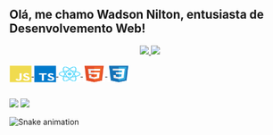 ## Olá, me chamo Wadson Nilton, entusiasta de Desenvolvemento Web!
<div align="center">
  <a href="https://github.com/imWadson">
  <img height="165" src="https://github-readme-stats.vercel.app/api?username=imWadson&show_icons=true&theme=dracula&include_all_commits=true&count_private=true"/>
  <img height="165" src="https://github-readme-stats.vercel.app/api/top-langs/?username=imWadson&layout=compact&langs_count=7&theme=dracula"/>
</div>
<div style="display: inline_block"><br>
  <img align="center" alt="Wad-Js" height="30" width="40" src="https://raw.githubusercontent.com/devicons/devicon/master/icons/javascript/javascript-plain.svg">
  <img align="center" alt="Wad-Ts" height="30" width="40" src="https://raw.githubusercontent.com/devicons/devicon/master/icons/typescript/typescript-plain.svg">
  <img align="center" alt="Wad-React" height="30" width="40" src="https://raw.githubusercontent.com/devicons/devicon/master/icons/react/react-original.svg">
  <img align="center" alt="Wad-HTML" height="30" width="40" src="https://raw.githubusercontent.com/devicons/devicon/master/icons/html5/html5-original.svg">
  <img align="center" alt="Wad-CSS" height="30" width="40" src="https://raw.githubusercontent.com/devicons/devicon/master/icons/css3/css3-original.svg">
</div>
  
  ##
 
<div> 
  <a href = "niiltonsk8@gmail.com"><img src="https://img.shields.io/badge/-Gmail-%23333?style=for-the-badge&logo=gmail&logoColor=white" target="_blank"></a>
  <a href="https://www.linkedin.com/in/wadson-nilton-3ab419217" target="_blank"><img src="https://img.shields.io/badge/-LinkedIn-%230077B5?style=for-the-badge&logo=linkedin&logoColor=white" target="_blank"></a> 
 
  ![Snake animation](https://github.com/imWadson/imWadson/blob/output/github-contribution-grid-snake.svg)
 
</div>



